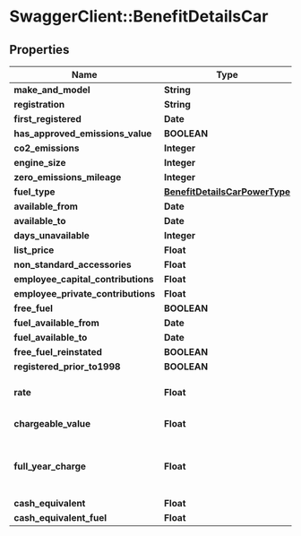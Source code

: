 # SwaggerClient::BenefitDetailsCar

## Properties
Name | Type | Description | Notes
------------ | ------------- | ------------- | -------------
**make_and_model** | **String** |  | [optional] 
**registration** | **String** |  | [optional] 
**first_registered** | **Date** |  | [optional] 
**has_approved_emissions_value** | **BOOLEAN** |  | [optional] 
**co2_emissions** | **Integer** |  | [optional] 
**engine_size** | **Integer** |  | [optional] 
**zero_emissions_mileage** | **Integer** |  | [optional] 
**fuel_type** | [**BenefitDetailsCarPowerType**](BenefitDetailsCarPowerType.md) |  | [optional] 
**available_from** | **Date** |  | [optional] 
**available_to** | **Date** |  | [optional] 
**days_unavailable** | **Integer** |  | [optional] 
**list_price** | **Float** |  | [optional] 
**non_standard_accessories** | **Float** |  | [optional] 
**employee_capital_contributions** | **Float** |  | [optional] 
**employee_private_contributions** | **Float** |  | [optional] 
**free_fuel** | **BOOLEAN** |  | [optional] 
**fuel_available_from** | **Date** |  | [optional] 
**fuel_available_to** | **Date** |  | [optional] 
**free_fuel_reinstated** | **BOOLEAN** |  | [optional] 
**registered_prior_to1998** | **BOOLEAN** | [readonly] | [optional] 
**rate** | **Float** | [readonly] The applicable rate based on CO2Emissions and Engine Size | [optional] 
**chargeable_value** | **Float** | [readonly] The chargeable value of the car | [optional] 
**full_year_charge** | **Float** | [readonly] The charge for the car for a full year, not taking in to account available dates or EmployeePrivateContributions | [optional] 
**cash_equivalent** | **Float** | [readonly] | [optional] 
**cash_equivalent_fuel** | **Float** | [readonly] | [optional] 

